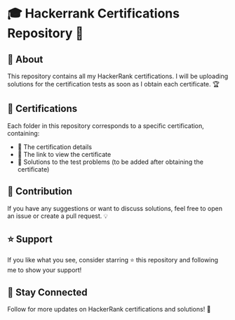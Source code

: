 # 🎓 Hackerrank Certifications Repository 🚀

## 📌 About

This repository contains all my HackerRank certifications. I will be uploading solutions for the certification tests as soon as I obtain each certificate. 🏆

## 🏅 Certifications

Each folder in this repository corresponds to a specific certification, containing:

- 📜 The certification details
- 🔗 The link to view the certificate
- 📝 Solutions to the test problems (to be added after obtaining the certificate)

## 🤝 Contribution

If you have any suggestions or want to discuss solutions, feel free to open an issue or create a pull request. 💡

## ⭐ Support

If you like what you see, consider starring ⭐ this repository and following me to show your support!

## 🔔 Stay Connected

Follow for more updates on HackerRank certifications and solutions! 🚀

